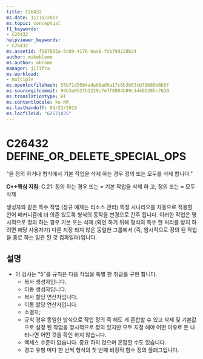 ```yaml
---
title: C26432
ms.date: 11/15/2017
ms.topic: conceptual
f1_keywords:
- C26432
helpviewer_keywords:
- C26432
ms.assetid: f587b05a-5c69-4176-baa6-fcb79d228b24
author: mikeblome
ms.author: mblome
manager: jillfra
ms.workload:
- multiple
ms.openlocfilehash: 55b71d5504ada96ad9a17c6b3b53cb79680b6b5f
ms.sourcegitcommit: 94b3a052fb1229c7e7f8804b09c1d403385c7630
ms.translationtype: HT
ms.contentlocale: ko-KR
ms.lasthandoff: 04/23/2019
ms.locfileid: "62571835"
---
```

# <a name="c26432-defineordeletespecialops"></a>C26432 DEFINE_OR_DELETE_SPECIAL_OPS
"을 정의 하거나 형식에서 기본 작업을 삭제 하는 경우 정의 또는 모두를 삭제 합니다."

**C++핵심 지침**: C.21: 정의 하는 경우 또는 = 기본 작업을 삭제 하 고, 정의 또는 = 모두 삭제

생성자와 같은 특수 작업 (정규 예제는 리소스 관리) 특정 시나리오를 자동으로 적용할 언어 메커니즘에 더 의존 있도록 형식의 동작을 변경으로 간주 됩니다. 이러한 작업은 명시적으로 정의 하는 경우 기본 또는 삭제 (확인 하기 위해 형식의 특수 한 처리를 방지 하려면 해당 사용자가) 다른 지정 되지 않은 동일한 그룹에서 (즉, 암시적으로 정의 된 작업을 종료 하는 일관 된 것 컴파일러)입니다.

## <a name="remarks"></a>설명
- 이 검사는 "5"를 규칙은 다음 작업을 특별 한 취급를 구현 합니다.
  - 복사 생성자입니다.
  - 이동 생성자입니다.
  - 복사 할당 연산자입니다.
  - 이동 할당 연산자입니다.
  - 소멸자;
  - 규칙 경우 동일한 방식으로 작업 정의 즉 해도 게 혼합할 수 있고 삭제 및 기본값으로 설정 된 작업을 명시적으로 정의 있지만 모두 지정 해야 어떤 이유로 든 나타나면 어떤 것을 확인 하지 않습니다.
  - 액세스 수준이 없습니다. 중요 하지 않으며 혼합할 수도 있습니다.
  - 경고 유형 마다 한 번씩 형식의 첫 번째 비정적 함수 정의 플래그입니다.
